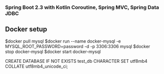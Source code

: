### Spring Boot 2.3 with Kotlin Coroutine, Spring MVC, Spring Data JDBC ###


## Docker setup
$docker pull mysql
$docker run --name docker-mysql -e MYSQL_ROOT_PASSWORD=password -d -p 3306:3306 mysql
$docker stop docker-mysql
$docker start docker-mysql

CREATE DATABASE IF NOT EXISTS test_db CHARACTER SET utf8mb4 COLLATE utf8mb4_unicode_ci;